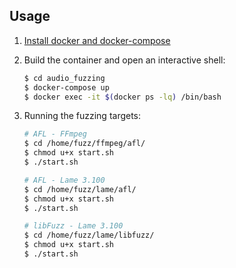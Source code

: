 ## Usage

1. [Install docker and docker-compose](https://docs.docker.com/get-started/)
    
2. Build the container and open an interactive shell:
    ``` sh
    $ cd audio_fuzzing
    $ docker-compose up
    $ docker exec -it $(docker ps -lq) /bin/bash
    ```

3. Running the fuzzing targets:
    ```sh
    # AFL - FFmpeg
    $ cd /home/fuzz/ffmpeg/afl/
    $ chmod u+x start.sh
    $ ./start.sh
    
    # AFL - Lame 3.100
    $ cd /home/fuzz/lame/afl/
    $ chmod u+x start.sh
    $ ./start.sh
    
    # libFuzz - Lame 3.100
    $ cd /home/fuzz/lame/libfuzz/
    $ chmod u+x start.sh
    $ ./start.sh
    ```


